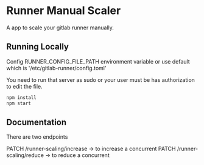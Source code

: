 # Runner Manual Scaler

A app to scale your gitlab runner manually.

## Running Locally

Config RUNNER_CONFIG_FILE_PATH environment variable or use default which is '/etc/gitlab-runner/config.toml'

You need to run that server as sudo or your user must be has authorization to edit the file.
```sh
npm install
npm start
```


## Documentation

There are two endpoints

PATCH /runner-scaling/increase -> to increase a concurrent
PATCH /runner-scaling/reduce   -> to reduce a concurrent